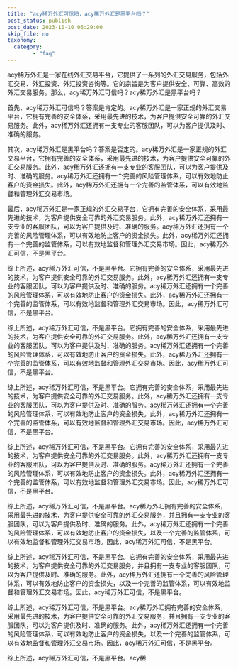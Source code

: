 ```yaml
---
title: "acy稀万外汇可信吗，acy稀万外汇是黑平台吗？"
post_status: publish
post_date: 2023-10-10 06:29:00
skip_file: no
taxonomy:
  category:
        - "faq"
---
```


acy稀万外汇是一家在线外汇交易平台，它提供了一系列的外汇交易服务，包括外汇交易、外汇投资、外汇投资咨询等。它的宗旨是为客户提供安全、可靠、高效的外汇交易服务。那么，acy稀万外汇可信吗？acy稀万外汇是黑平台吗？

首先，acy稀万外汇可信吗？答案是肯定的。acy稀万外汇是一家正规的外汇交易平台，它拥有完善的安全体系，采用最先进的技术，为客户提供安全可靠的外汇交易服务。此外，acy稀万外汇还拥有一支专业的客服团队，可以为客户提供及时、准确的服务。

其次，acy稀万外汇是黑平台吗？答案是否定的。acy稀万外汇是一家正规的外汇交易平台，它拥有完善的安全体系，采用最先进的技术，为客户提供安全可靠的外汇交易服务。此外，acy稀万外汇还拥有一支专业的客服团队，可以为客户提供及时、准确的服务。acy稀万外汇还拥有一个完善的风险管理体系，可以有效地防止客户的资金损失。此外，acy稀万外汇还拥有一个完善的监管体系，可以有效地监督和管理外汇交易市场。

最后，acy稀万外汇是一家正规的外汇交易平台，它拥有完善的安全体系，采用最先进的技术，为客户提供安全可靠的外汇交易服务。此外，acy稀万外汇还拥有一支专业的客服团队，可以为客户提供及时、准确的服务。acy稀万外汇还拥有一个完善的风险管理体系，可以有效地防止客户的资金损失。此外，acy稀万外汇还拥有一个完善的监管体系，可以有效地监督和管理外汇交易市场。因此，acy稀万外汇可信，不是黑平台。

综上所述，acy稀万外汇可信，不是黑平台。它拥有完善的安全体系，采用最先进的技术，为客户提供安全可靠的外汇交易服务。此外，acy稀万外汇还拥有一支专业的客服团队，可以为客户提供及时、准确的服务。acy稀万外汇还拥有一个完善的风险管理体系，可以有效地防止客户的资金损失。此外，acy稀万外汇还拥有一个完善的监管体系，可以有效地监督和管理外汇交易市场。因此，acy稀万外汇可信，不是黑平台。

综上所述，acy稀万外汇可信，不是黑平台。它拥有完善的安全体系，采用最先进的技术，为客户提供安全可靠的外汇交易服务。此外，acy稀万外汇还拥有一支专业的客服团队，可以为客户提供及时、准确的服务。acy稀万外汇还拥有一个完善的风险管理体系，可以有效地防止客户的资金损失。此外，acy稀万外汇还拥有一个完善的监管体系，可以有效地监督和管理外汇交易市场。因此，acy稀万外汇可信，不是黑平台。

综上所述，acy稀万外汇可信，不是黑平台。它拥有完善的安全体系，采用最先进的技术，为客户提供安全可靠的外汇交易服务。此外，acy稀万外汇还拥有一支专业的客服团队，可以为客户提供及时、准确的服务。acy稀万外汇还拥有一个完善的风险管理体系，可以有效地防止客户的资金损失。此外，acy稀万外汇还拥有一个完善的监管体系，可以有效地监督和管理外汇交易市场。因此，acy稀万外汇可信，不是黑平台。

综上所述，acy稀万外汇可信，不是黑平台。它拥有完善的安全体系，采用最先进的技术，为客户提供安全可靠的外汇交易服务。此外，acy稀万外汇还拥有一支专业的客服团队，可以为客户提供及时、准确的服务。acy稀万外汇还拥有一个完善的风险管理体系，可以有效地防止客户的资金损失。此外，acy稀万外汇还拥有一个完善的监管体系，可以有效地监督和管理外汇交易市场。因此，acy稀万外汇可信，不是黑平台。

综上所述，acy稀万外汇可信，不是黑平台。acy稀万外汇拥有完善的安全体系，采用最先进的技术，为客户提供安全可靠的外汇交易服务，并且拥有一支专业的客服团队，可以为客户提供及时、准确的服务。此外，acy稀万外汇还拥有一个完善的风险管理体系，可以有效地防止客户的资金损失，以及一个完善的监管体系，可以有效地监督和管理外汇交易市场。因此，acy稀万外汇可信，不是黑平台。

综上所述，acy稀万外汇可信，不是黑平台。它拥有完善的安全体系，采用最先进的技术，为客户提供安全可靠的外汇交易服务，并且拥有一支专业的客服团队，可以为客户提供及时、准确的服务。此外，acy稀万外汇还拥有一个完善的风险管理体系，可以有效地防止客户的资金损失，以及一个完善的监管体系，可以有效地监督和管理外汇交易市场。因此，acy稀万外汇可信，不是黑平台。

综上所述，acy稀万外汇可信，不是黑平台。acy稀万外汇拥有完善的安全体系，采用最先进的技术，为客户提供安全可靠的外汇交易服务，并且拥有一支专业的客服团队，可以为客户提供及时、准确的服务。此外，acy稀万外汇还拥有一个完善的风险管理体系，可以有效地防止客户的资金损失，以及一个完善的监管体系，可以有效地监督和管理外汇交易市场。因此，acy稀万外汇可信，不是黑平台。

综上所述，acy稀万外汇可信，不是黑平台。acy稀

